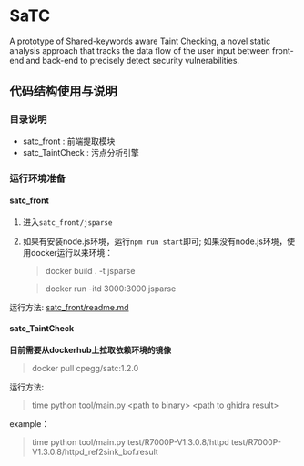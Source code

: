 # SaTC
A prototype of Shared-keywords aware Taint Checking, a novel static analysis approach that tracks the data flow of the user input between front-end and back-end to precisely detect security vulnerabilities.

## 代码结构使用与说明

### 目录说明
- satc_front : 前端提取模块
- satc_TaintCheck : 污点分析引擎

### 运行环境准备

#### satc_front
1. 进入`satc_front/jsparse`

2. 如果有安装node.js环境，运行`npm run start`即可;
   如果没有node.js环境，使用docker运行以来环境：
    > docker build . -t jsparse

    > docker run -itd 3000:3000 jsparse

运行方法:
[satc_front/readme.md](satc_front/readme.md)


#### satc_TaintCheck
**目前需要从dockerhub上拉取依赖环境的镜像**
> docker pull cpegg/satc:1.2.0

运行方法:
> time python tool/main.py \<path to binary> \<path to ghidra result>

example：
> time python tool/main.py test/R7000P-V1.3.0.8/httpd test/R7000P-V1.3.0.8/httpd_ref2sink_bof.result
